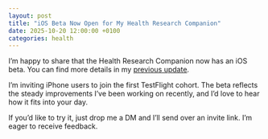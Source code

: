 ```yaml
---
layout: post
title: "iOS Beta Now Open for My Health Research Companion"
date: 2025-10-20 12:00:00 +0100
categories: health
---
```


I’m happy to share that the Health Research Companion now has an iOS beta. You can find more details in my [previous update](/health/2025/09/21/introducing-my-ai-health-research-companion.html).

I’m inviting iPhone users to join the first TestFlight cohort. The beta reflects the steady improvements I’ve been working on recently, and I’d love to hear how it fits into your day.

If you’d like to try it, just drop me a DM and I’ll send over an invite link. I’m eager to receive feedback.
